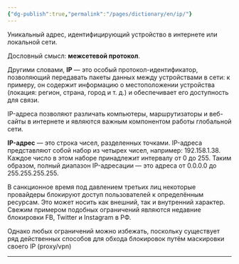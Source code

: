 ```yaml
---
{"dg-publish":true,"permalink":"/pages/dictionary/en/ip/"}
---
```



Уникальный адрес, идентифицирующий устройство в интернете или локальной сети.

Дословный смысл: **межсетевой протокол**.

Другими словами, **IP** — это особый протокол-идентификатор, позволяющий передавать пакеты данных между устройствами в сети: к примеру, он содержит информацию о местоположении устройства (локация: регион, страна, город и т. д.) и обеспечивает его доступность для связи.

IP-адреса позволяют различать компьютеры, маршрутизаторы и веб-сайты в интернете и являются важным компонентом работы глобальной сети.

**IP-адрес** — это строка чисел, разделенных точками. IP-адреса представляют собой набор из четырех чисел, например: 192.158.1.38. Каждое число в этом наборе принадлежит интервалу от 0 до 255. Таким образом, полный диапазон IP-адресации — это адреса от 0.0.0.0 до 255.255.255.255.

В санкционное время под давлением третьих лиц некоторые провайдеры блокируют доступ пользователей к определённым ресурсам. Это может носить как внешний, так и внутренний характер. Свежим примером подобных ограничений являются недавние блокировки FB, Twitter и Instagram в РФ.

Однако любых ограничений можно избежать, поскольку существует ряд действенных способов для обхода блокировок путём маскировки своего IP (proxy/vpn)

---
